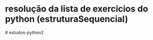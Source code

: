 # resolução da lista de exercicios do python (estruturaSequencial)
#   e s t u d o s - p y t h o n 2  
 